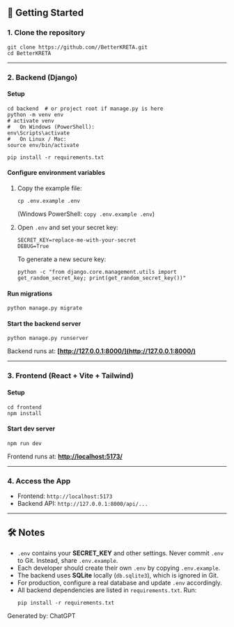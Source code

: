 ## 🚀 Getting Started

### 1. Clone the repository

<pre class="overflow-visible!" data-start="851" data-end="945"><div class="contain-inline-size rounded-2xl relative bg-token-sidebar-surface-primary"><div class="sticky top-9"><div class="absolute end-0 bottom-0 flex h-9 items-center pe-2"><div class="bg-token-bg-elevated-secondary text-token-text-secondary flex items-center gap-4 rounded-sm px-2 font-sans text-xs"></div></div></div><div class="overflow-y-auto p-4" dir="ltr"><code class="whitespace-pre! language-bash"><span><span>git </span><span>clone</span><span> https://github.com/<your-org-or-username>/BetterKRETA.git
</span><span>cd</span><span> BetterKRETA
</span></span></code></div></div></pre>

---

### 2. Backend (Django)

#### Setup

<pre class="overflow-visible!" data-start="988" data-end="1212"><div class="contain-inline-size rounded-2xl relative bg-token-sidebar-surface-primary"><div class="sticky top-9"><div class="absolute end-0 bottom-0 flex h-9 items-center pe-2"><div class="bg-token-bg-elevated-secondary text-token-text-secondary flex items-center gap-4 rounded-sm px-2 font-sans text-xs"></div></div></div><div class="overflow-y-auto p-4" dir="ltr"><code class="whitespace-pre! language-bash"><span><span>cd</span><span> backend  </span><span># or project root if manage.py is here</span><span>
python -m venv </span><span>env</span><span>
</span><span># activate venv</span><span>
</span><span>#   On Windows (PowerShell):</span><span>
</span><span>env</span><span>\Scripts\activate
</span><span>#   On Linux / Mac:</span><span>
</span><span>source</span><span> </span><span>env</span><span>/bin/activate

pip install -r requirements.txt
</span></span></code></div></div></pre>

#### Configure environment variables

1. Copy the example file:

   <pre class="overflow-visible!" data-start="1280" data-end="1318"><div class="contain-inline-size rounded-2xl relative bg-token-sidebar-surface-primary"><div class="sticky top-9"><div class="absolute end-0 bottom-0 flex h-9 items-center pe-2"><div class="bg-token-bg-elevated-secondary text-token-text-secondary flex items-center gap-4 rounded-sm px-2 font-sans text-xs"></div></div></div><div class="overflow-y-auto p-4" dir="ltr"><code class="whitespace-pre! language-bash"><span><span>cp</span><span> .env.example .</span><span>env</span><span>
   </span></span></code></div></div></pre>

   (Windows PowerShell: `copy .env.example .env`)
2. Open `.env` and set your secret key:

   <pre class="overflow-visible!" data-start="1413" data-end="1482"><div class="contain-inline-size rounded-2xl relative bg-token-sidebar-surface-primary"><div class="sticky top-9"><div class="absolute end-0 bottom-0 flex h-9 items-center pe-2"><div class="bg-token-bg-elevated-secondary text-token-text-secondary flex items-center gap-4 rounded-sm px-2 font-sans text-xs"></div></div></div><div class="overflow-y-auto p-4" dir="ltr"><code class="whitespace-pre! language-env"><span>SECRET_KEY=replace-me-with-your-secret
   DEBUG=True
   </span></code></div></div></pre>

   To generate a new secure key:

   <pre class="overflow-visible!" data-start="1520" data-end="1644"><div class="contain-inline-size rounded-2xl relative bg-token-sidebar-surface-primary"><div class="sticky top-9"><div class="absolute end-0 bottom-0 flex h-9 items-center pe-2"><div class="bg-token-bg-elevated-secondary text-token-text-secondary flex items-center gap-4 rounded-sm px-2 font-sans text-xs"></div></div></div><div class="overflow-y-auto p-4" dir="ltr"><code class="whitespace-pre! language-bash"><span><span>python -c </span><span>"from django.core.management.utils import get_random_secret_key; print(get_random_secret_key())"</span><span>
   </span></span></code></div></div></pre>

#### Run migrations

<pre class="overflow-visible!" data-start="1666" data-end="1702"><div class="contain-inline-size rounded-2xl relative bg-token-sidebar-surface-primary"><div class="sticky top-9"><div class="absolute end-0 bottom-0 flex h-9 items-center pe-2"><div class="bg-token-bg-elevated-secondary text-token-text-secondary flex items-center gap-4 rounded-sm px-2 font-sans text-xs"></div></div></div><div class="overflow-y-auto p-4" dir="ltr"><code class="whitespace-pre! language-bash"><span><span>python manage.py migrate
</span></span></code></div></div></pre>

#### Start the backend server

<pre class="overflow-visible!" data-start="1734" data-end="1772"><div class="contain-inline-size rounded-2xl relative bg-token-sidebar-surface-primary"><div class="sticky top-9"><div class="absolute end-0 bottom-0 flex h-9 items-center pe-2"><div class="bg-token-bg-elevated-secondary text-token-text-secondary flex items-center gap-4 rounded-sm px-2 font-sans text-xs"></div></div></div><div class="overflow-y-auto p-4" dir="ltr"><code class="whitespace-pre! language-bash"><span><span>python manage.py runserver
</span></span></code></div></div></pre>

Backend runs at: **[http://127.0.0.1:8000/](http://127.0.0.1:8000/)**

---

### 3. Frontend (React + Vite + Tailwind)

#### Setup

<pre class="overflow-visible!" data-start="1877" data-end="1912"><div class="contain-inline-size rounded-2xl relative bg-token-sidebar-surface-primary"><div class="sticky top-9"><div class="absolute end-0 bottom-0 flex h-9 items-center pe-2"><div class="bg-token-bg-elevated-secondary text-token-text-secondary flex items-center gap-4 rounded-sm px-2 font-sans text-xs"></div></div></div><div class="overflow-y-auto p-4" dir="ltr"><code class="whitespace-pre! language-bash"><span><span>cd</span><span> frontend
npm install
</span></span></code></div></div></pre>

#### Start dev server

<pre class="overflow-visible!" data-start="1936" data-end="1959"><div class="contain-inline-size rounded-2xl relative bg-token-sidebar-surface-primary"><div class="sticky top-9"><div class="absolute end-0 bottom-0 flex h-9 items-center pe-2"><div class="bg-token-bg-elevated-secondary text-token-text-secondary flex items-center gap-4 rounded-sm px-2 font-sans text-xs"></div></div></div><div class="overflow-y-auto p-4" dir="ltr"><code class="whitespace-pre! language-bash"><span><span>npm run dev
</span></span></code></div></div></pre>

Frontend runs at: **[http://localhost:5173/](http://localhost:5173/)**

---

### 4. Access the App

* Frontend: `http://localhost:5173`
* Backend API: `http://127.0.0.1:8000/api/...`

---

## 🛠 Notes

* `.env` contains your **SECRET\_KEY** and other settings.
  Never commit `.env` to Git. Instead, share `.env.example`.
* Each developer should create their own `.env` by copying `.env.example`.
* The backend uses **SQLite** locally (`db.sqlite3`), which is ignored in Git.
* For production, configure a real database and update `.env` accordingly.
* All backend dependencies are listed in `requirements.txt`. Run:
  <pre class="overflow-visible!" data-start="2560" data-end="2607"><div class="contain-inline-size rounded-2xl relative bg-token-sidebar-surface-primary"><div class="sticky top-9"><div class="absolute end-0 bottom-0 flex h-9 items-center pe-2"><div class="bg-token-bg-elevated-secondary text-token-text-secondary flex items-center gap-4 rounded-sm px-2 font-sans text-xs"></div></div></div><div class="overflow-y-auto p-4" dir="ltr"><code class="whitespace-pre! language-bash"><span><span>pip install -r requirements.txt</span></span></code></div></div></pre>

Generated by: ChatGPT
